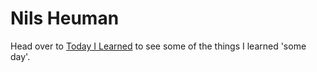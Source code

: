 # Nils Heuman

Head over to [Today I Learned](TIL/README) to see some of the things I learned 'some day'.
